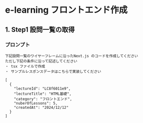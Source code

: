 # e-learning フロントエンド作成

## 1. Step1 設問一覧の取得

### プロンプト

```
下記設問一覧のワイヤーフレームに沿ったNext.js のコードを作成してください
ただし下記の条件に沿って記述してください
・ tsx ファイルで作成
・ サンプルレスポンスデータはこちらで実装してください

[
  {
    "lectureId": "LC8f6011e9",
    "lectureTitle": "HTML基礎",
    "category": "フロントエンド",
    "nuberOfLessons": 5,
    "createdAt": "2024/12/12"
  }
]
```